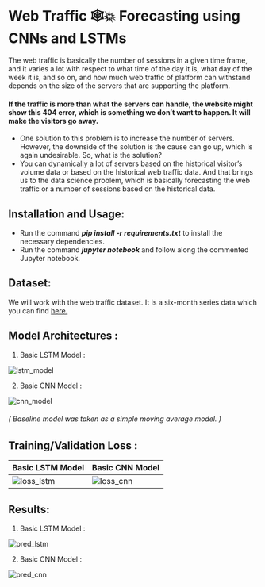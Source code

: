 # Web Traffic 🕸💥 Forecasting using CNNs and LSTMs 

The web traffic is basically the number of sessions in a given time frame, and it varies a lot with respect to what time of the day it is, what day of the week it is, and so on, and how much web traffic of platform can withstand depends on the size of the servers that are supporting the platform.

#### If the traffic is more than what the servers can handle, the website might show this 404 error, which is something we don’t want to happen. It will make the visitors go away.

* One solution to this problem is to increase the number of servers. However, the downside of the solution is the cause can go up, which is again undesirable. So, what is the solution?
* You can dynamically a lot of servers based on the historical visitor’s volume data or based on the historical web traffic data. And that brings us to the data science problem, which is basically forecasting the web traffic or a number of sessions based on the historical data.

## Installation and Usage:
* Run the command ***pip install -r requirements.txt*** to install the necessary dependencies.
* Run the command ***jupyter notebook*** and follow along the commented Jupyter notebook.

## Dataset:
We will work with the web traffic dataset. It is a six-month series data which you can find [here.](https://www.kaggle.com/kajal1/web-traffic-forecast-dataset)

## Model Architectures : 
1. Basic LSTM Model :
 
![lstm_model](https://user-images.githubusercontent.com/29462447/134826086-fda426cf-99e1-4d78-a872-a2dbf4be81e4.png)


2. Basic CNN Model :

![cnn_model](https://user-images.githubusercontent.com/29462447/134826108-8891d98d-14a3-4bbb-a0c2-f1560d977a96.png)

###### ( Baseline model was taken as a simple moving average model. )

## Training/Validation Loss : 

| Basic LSTM Model      | Basic CNN Model|
| ----------- | ----------- |
| ![loss_lstm](https://user-images.githubusercontent.com/29462447/134826157-7ba86d3c-d2ee-42ef-9508-8d88b1c1790b.png)      | ![loss_cnn](https://user-images.githubusercontent.com/29462447/134826162-47b688f5-6c3c-44ac-a4b5-a42f047ec68f.png)       |

## Results: 

1. Basic LSTM Model :

![pred_lstm](https://user-images.githubusercontent.com/29462447/134826200-27252b04-3f2d-47ef-be86-523c01e19d49.png)

2. Basic CNN Model : 

![pred_cnn](https://user-images.githubusercontent.com/29462447/134826193-8f024fef-970e-46f9-96c4-7c2e6feb6417.png)

